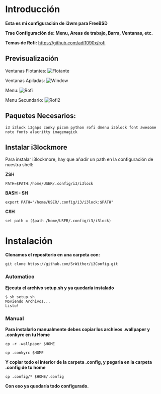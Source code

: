 # Introducción

**Esta es mi configuración de i3wm para FreeBSD**

**Trae Configuración de: Menu, Areas de trabajo, Barra, Ventanas, etc.**

**Temas de Rofi:** https://github.com/adi1090x/rofi

## Previsualización
Ventanas Flotantes:
![Flotante](https://user-images.githubusercontent.com/59105868/109708148-cb7a9600-7b79-11eb-99b3-06638b01378f.png)

Ventanas Apiladas:
![Window](https://user-images.githubusercontent.com/59105868/109708174-d2090d80-7b79-11eb-892d-2e8ec77c24d0.png)

Menu:
![Rofi](https://user-images.githubusercontent.com/59105868/109708822-a63a5780-7b7a-11eb-9987-b4dd170904cb.png)

Menu Secundario:
![Rofi2](https://user-images.githubusercontent.com/59105868/109709311-1943ce00-7b7b-11eb-9145-8209b1c0b419.png)

## Paquetes Necesarios:
```
i3 i3lock i3gaps conky picom python rofi dmenu i3block font awesome noto fonts alacritty imagemagick
```
## Instalar i3lockmore

Para instalar i3lockmore, hay que añadir un path en la configuración de nuestra shell:

**ZSH**
```
PATH=$PATH:/home/USER/.config/i3/i3lock
```

**BASH - SH**
```
export PATH="/home/USER/.config/i3/i3lock:$PATH"
```

**CSH**
```
set path = ($path /home/USER/.config/i3/i3lock)
```
# Instalación

**Clonamos el repositorio en una carpeta con:**
```
git clone https://github.com/SrWither/i3Config.git
```
### Automatico
**Ejecuta el archivo setup.sh y ya quedaría instalado**
```
$ sh setup.sh
Moviendo Archivos...
Listo!
```
### Manual
**Para instalarlo manualmente debes copiar los archivos .wallpaper y .conkyrc en tu Home**
```
cp -r .wallpaper $HOME
```
```
cp .conkyrc $HOME
```
**Y copiar todo el interior de la carpeta .config, y pegarla en la carpeta .config de tu home**
```
cp .config/* $HOME/.config
```

**Con eso ya quedaría todo configurado.**
